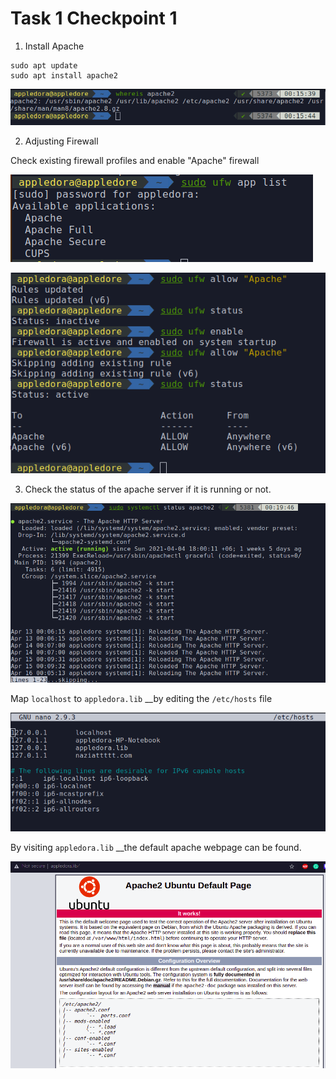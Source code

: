 # Task 1 Checkpoint 1

1. Install Apache

```text
sudo apt update
sudo apt install apache2
```

![](.gitbook/assets/step_1_apacheinstall.png)

2. Adjusting Firewall

Check existing firewall profiles and enable "Apache" firewall

![](.gitbook/assets/step_2_applist.png)

![](.gitbook/assets/step_2_ufwstat.png)

3. Check the status of the apache server if it is running or not.

![](.gitbook/assets/step_3_apachestat.png)

Map `localhost` to `appledora.lib` __by editing the `/etc/hosts` file

![](.gitbook/assets/step_3_map.png)

By visiting `appledora.lib` __the default apache webpage can be found.

![](.gitbook/assets/step_3_mapverify.png)

